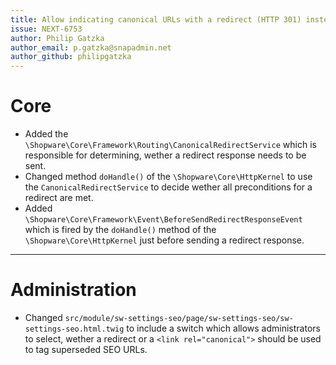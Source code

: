 ```yaml
---
title: Allow indicating canonical URLs with a redirect (HTTP 301) instead of a link
issue: NEXT-6753
author: Philip Gatzka
author_email: p.gatzka@snapadmin.net
author_github: philipgatzka
---
```

# Core
* Added the `\Shopware\Core\Framework\Routing\CanonicalRedirectService` which is responsible for determining, wether a
  redirect response needs to be sent.
* Changed method `doHandle()` of the `\Shopware\Core\HttpKernel` to use the `CanonicalRedirectService` to decide wether
  all preconditions for a redirect are met.
* Added `\Shopware\Core\Framework\Event\BeforeSendRedirectResponseEvent` which is fired by the `doHandle()` method of
  the `\Shopware\Core\HttpKernel` just before sending a redirect response.
___
# Administration
* Changed `src/module/sw-settings-seo/page/sw-settings-seo/sw-settings-seo.html.twig` to include a switch which allows
  administrators to select, wether a redirect or a `<link rel="canonical">` should be used to tag superseded SEO URLs.
